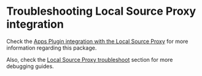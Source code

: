 # <a id="lsp-troubleshooting"></a>Troubleshooting Local Source Proxy integration

Check the [Apps Plugin integration with the Local Source Proxy](../how-to-guides/integrate-lsp.hbs.md)
for more information regarding this package.

Also, check the [Local Source Proxy troubleshoot](../../../local-source-proxy/troubleshoot.hbs.md) section
for more debugging guides.
